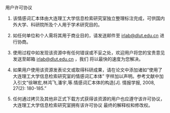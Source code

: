 用户许可协议

1. 该情感词汇本体由大连理工大学信息检索研究室独立整理标注完成，可供国内外大学、科研院所及个人用于学术研究目的。 

2. 如任何单位和个人需将其用于商业目的，请发送邮件至 [irlab@dlut.edu.cn](mailto:irlab@dlut.edu.cn) 进行协商。 
3.  使用过程中如发现该资源中有任何错误或不妥之处，欢迎用户将您的宝贵意见发送至邮箱 [irlab@dlut.edu.cn](mailto:irlab@dlut.edu.cn) ，我们 将以最快的速度为您解决。 
4. 如果用户使用该资源发表论文或取得科研成果，请在论文中添加诸如“使用了大连理工大学信息检索研究室的情感词汇本体” 字样加以声明。参考文献中加入引文“徐琳宏,林鸿飞,潘宇,等.情感词汇本体的构造[J]. 情报学报, 2008, 27(2): 180-185.” 
5. 任何通过拷贝及其他非正式下载方式获得该资源的用户也应遵守该许可协议，大连理工大学信息检索研究室拥有该许可协议 最终的解释权和修改权。